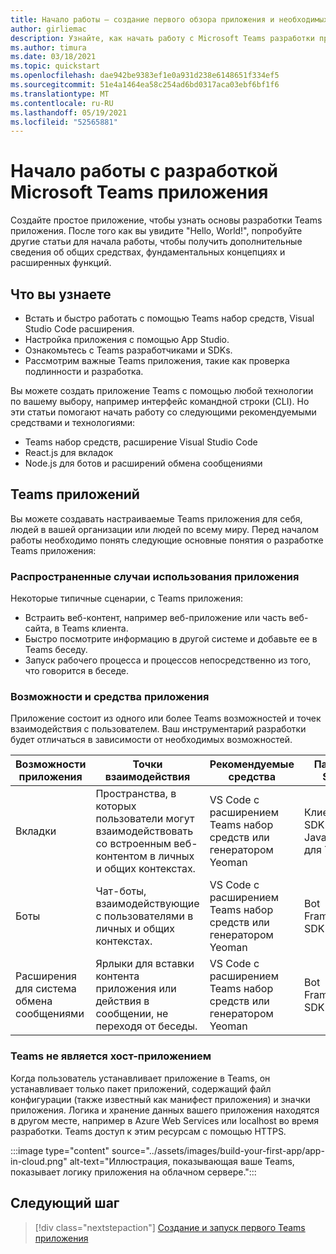 ```yaml
---
title: Начало работы — создание первого обзора приложения и необходимых условий
author: girliemac
description: Узнайте, как начать работу с Microsoft Teams разработки приложений и настроить среду.
ms.author: timura
ms.date: 03/18/2021
ms.topic: quickstart
ms.openlocfilehash: dae942be9383ef1e0a931d238e6148651f334ef5
ms.sourcegitcommit: 51e4a1464ea58c254ad6bd0317aca03ebf6bf1f6
ms.translationtype: MT
ms.contentlocale: ru-RU
ms.lasthandoff: 05/19/2021
ms.locfileid: "52565881"
---
```

# <a name="get-started-with-microsoft-teams-app-development"></a>Начало работы с разработкой Microsoft Teams приложения

Создайте простое приложение, чтобы узнать основы разработки Teams приложения. После того как вы увидите "Hello, World!", попробуйте другие статьи для начала работы, чтобы получить дополнительные сведения об общих средствах, фундаментальных концепциях и расширенных функций.



## <a name="what-youll-learn"></a>Что вы узнаете

* Встать и быстро работать с помощью Teams набор средств, Visual Studio Code расширения. 
* Настройка приложения с помощью App Studio.
* Ознакомьтесь с Teams разработчиками и SDKs.
* Рассмотрим важные Teams приложения, такие как проверка подлинности и разработка.

Вы можете создать приложение Teams с помощью любой технологии по вашему выбору, например интерфейс командной строки (CLI). Но эти статьи помогают начать работу со следующими рекомендуемыми средствами и технологиями:

* Teams набор средств, расширение Visual Studio Code
* React.js для вкладок
* Node.js для ботов и расширений обмена сообщениями


## <a name="teams-app-fundamentals"></a>Teams приложений

Вы можете создавать настраиваемые Teams приложения для себя, людей в вашей организации или людей по всему миру. Перед началом работы необходимо понять следующие основные понятия о разработке Teams приложения:

### <a name="common-app-use-cases"></a>Распространенные случаи использования приложения

Некоторые типичные сценарии, с Teams приложения:

* Встраить веб-контент, например веб-приложение или часть веб-сайта, в Teams клиента.
* Быстро посмотрите информацию в другой системе и добавьте ее в Teams беседу.
* Запуск рабочего процесса и процессов непосредственно из того, что говорится в беседе.

### <a name="app-capabilities-and-tools"></a>Возможности и средства приложения

Приложение состоит из одного или более Teams возможностей и точек взаимодействия с пользователем. Ваш инструментарий разработки будет отличаться в зависимости от необходимых возможностей.

| **Возможности приложения**| **Точки взаимодействия** | **Рекомендуемые средства** | **Пакеты SDK** | **Стеки технологий** |
|--------|--------|--------|--------|--------|
| Вкладки | Пространства, в которых пользователи могут взаимодействовать со встроенным веб-контентом в личных и общих контекстах. | VS Code с расширением Teams набор средств или генератором Yeoman | Клиентский SDK JavaScript для Teams | Общие веб-технологии (HTML, CSS и JavaScript) или React.js |
| Боты | Чат-боты, взаимодействующие с пользователями в личных и общих контекстах. | VS Code с расширением Teams набор средств или генератором Yeoman | Bot Framework SDK | Node.js, C# или Python | 
| Расширения для система обмена сообщениями | Ярлыки для вставки контента приложения или действия в сообщении, не переходя от беседы. | VS Code с расширением Teams набор средств или генератором Yeoman | Bot Framework SDK | Node.js, C# или Python |

### <a name="teams-doesnt-host-your-app"></a>Teams не является хост-приложением

Когда пользователь устанавливает приложение в Teams, он устанавливает только пакет приложений, содержащий файл конфигурации (также известный как манифест приложения) и значки приложения. Логика и хранение данных вашего приложения находятся в другом месте, например в Azure Web Services или localhost во время разработки. Teams доступ к этим ресурсам с помощью HTTPS.

:::image type="content" source="../assets/images/build-your-first-app/app-in-cloud.png" alt-text="Иллюстрация, показывающая ваше Teams, показывает логику приложения на облачном сервере.":::

## <a name="next-step"></a>Следующий шаг

> [!div class="nextstepaction"]
> [Создание и запуск первого Teams приложения](../build-your-first-app/build-and-run.md)

